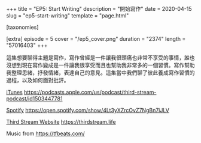 +++
title = "EP5: Start Writing"
description = "開始寫作"
date = 2020-04-15
slug = "ep5-start-writing"
template = "page.html"

[taxonomies]

[extra]
episode = 5
cover = "/ep5_cover.png"
duration = "2374"
length = "57016403"
+++

這集想要聊得主題是寫作，寫作曾經是一件讓我很頭痛也非常不享受的事情，誰也沒想到現在寫作變成是一件讓我很享受而且也幫助我非常多的一個習慣。寫作幫助我整理思緒，抒發情緒，表達自己的意見。這集當中我們聊了彼此養成寫作習慣的過程，以及如何面對批評。

<!-- more -->

[iTunes](https://podcasts.apple.com/us/podcast/third-stream-podcast/id1503447781)
https://podcasts.apple.com/us/podcast/third-stream-podcast/id1503447781

[Spotify](https://open.spotify.com/show/4Lt3yXZrcOvZ7NgBn7iJLV)
https://open.spotify.com/show/4Lt3yXZrcOvZ7NgBn7iJLV

[Third Stream Website](https://thirdstream.life)
https://thirdstream.life


Music from https://tfbeats.com/
